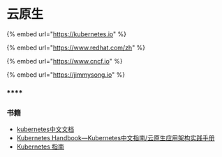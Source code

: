 # 云原生

{% embed url="https://kubernetes.io" %}

{% embed url="https://www.redhat.com/zh" %}

{% embed url="https://www.cncf.io" %}

{% embed url="https://jimmysong.io" %}

### **** <a href="#shu-ji" id="shu-ji"></a>

### **书籍** <a href="#shu-ji" id="shu-ji"></a>

* ​[kubernetes中文文档](https://www.kubernetes.org.cn/k8s)​
* ​[Kubernetes Handbook—Kubernetes中文指南/云原生应用架构实践手册](https://jimmysong.io/kubernetes-handbook/)​
* ​[Kubernetes 指南](https://feisky.gitbooks.io/kubernetes/content/)
